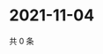 # 2021-11-04

共 0 条

<!-- BEGIN WEIBO -->
<!-- 最后更新时间 Thu Nov 04 2021 07:14:43 GMT+0800 (China Standard Time) -->

<!-- END WEIBO -->
